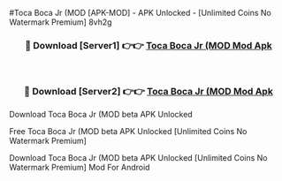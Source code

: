 #Toca Boca Jr (MOD [APK-MOD] - APK Unlocked - [Unlimited Coins No Watermark Premium] 8vh2g



<div align="center">

<h3>🔴 Download [Server1] 👉👉 <a href="https://momento.my/?title=Toca_Boca_Jr_(MOD">Toca Boca Jr (MOD Mod Apk</a></h3><br>

<h3>🔴 Download [Server2] 👉👉 <a href="https://momento.my/?title=Toca_Boca_Jr_(MOD">Toca Boca Jr (MOD Mod Apk</a></h3>
</div>



Download Toca Boca Jr (MOD beta APK Unlocked

Free Toca Boca Jr (MOD beta APK Unlocked [Unlimited Coins No Watermark Premium]

Download Toca Boca Jr (MOD beta APK Unlocked [Unlimited Coins No Watermark Premium] Mod For Android
